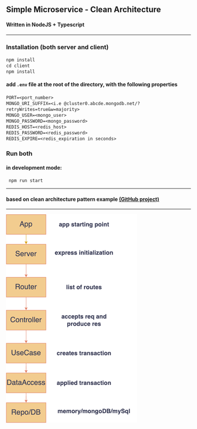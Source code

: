 ## Simple Microservice - Clean Architecture

#### Written in NodeJS + Typescript

<hr />

### Installation (both server and client)
```
npm install
cd client
npm install
```
#### add `.env` file at the root of the directory, with the following properties
```
PORT=<port_number>
MONGO_URI_SUFFIX=<i.e @cluster0.abcde.mongodb.net/?retryWrites=true&w=majority>
MONGO_USER=<mongo_user>
MONGO_PASSWORD=<mongo_password>
REDIS_HOST=<redis_host>
REDIS_PASSWORD=<redis_password>
REDIS_EXPIRE=<redis_expiration in seconds>
```

### Run both
#### in development mode:
```
 npm run start
```
<hr />

#### based on clean architecture pattern example [(GitHub project)](https://github.com/dev-mastery/comments-api)

<hr />

![diagram](diagrams/clean_arch.png)
